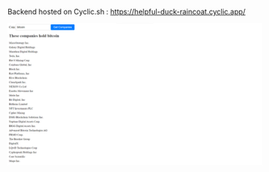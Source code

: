 Backend hosted on Cyclic.sh : https://helpful-duck-raincoat.cyclic.app/

<img src='./Screenshot 2024-02-24 212859.png' />
